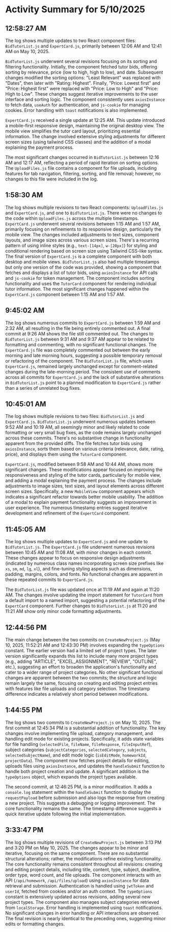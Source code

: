 # Activity Summary for 5/10/2025

## 12:58:27 AM
The log shows multiple updates to two React component files: `BidTutorList.js` and `ExpertCard.js`, primarily between 12:06 AM and 12:41 AM on May 10, 2025.

`BidTutorList.js` underwent several revisions focusing on its sorting and filtering functionality.  Initially, the component fetched tutor bids, offering sorting by relevance, price (low to high, high to low), and date. Subsequent changes modified the sorting options:  "Least Relevant" was replaced with "Dates", then later with "Rating: Highest". Finally, "Price: Lowest first" and "Price: Highest first" were replaced with "Price: Low to High" and "Price: High to Low".  These changes suggest iterative improvements to the user interface and sorting logic.  The component consistently uses `axiosInstance` to fetch data, `useAuth` for authentication, and `js-cookie` for managing cookies.  Error handling with `toast` notifications is also implemented.

`ExpertCard.js` received a single update at 12:25 AM. This update introduced a mobile-first responsive design, maintaining the original desktop view.  The mobile view simplifies the tutor card layout, prioritizing essential information.  The change involved extensive styling adjustments for different screen sizes (using tailwind CSS classes) and  the addition of a modal explaining the payment process.


The most significant changes occurred in `BidTutorList.js` between 12:16 AM and 12:17 AM, reflecting a period of rapid iteration on sorting options.  The `UploadFiles.js` file contains a component for file uploads, including features for tab navigation, filtering, sorting, and file removal; however, no changes to this file were included in the log.


## 1:58:30 AM
The log shows multiple revisions to two React components: `UploadFiles.js` and `ExpertCard.js`,  and one to `BidTutorList.js`.  There were no changes to the code within `UploadFiles.js` across the multiple timestamps.  `ExpertCard.js` underwent several revisions between 1:15 AM and 1:57 AM, primarily focusing on refinements to its responsive design, particularly the mobile view.  The changes included adjustments to text sizes, component layouts, and image sizes across various screen sizes.  There's a recurring pattern of using inline styles (e.g., `text-[14px]`, `w-[20px]`) for styling and conditional rendering based on screen size using Tailwind CSS-like syntax.  The final version of `ExpertCard.js` is a complete component with both desktop and mobile views.  `BidTutorList.js` also had multiple timestamps but only one version of the code was provided, showing a component that fetches and displays a list of tutor bids, using `axiosInstance` for API calls and `js-cookie` for token management.  The component includes sorting functionality and uses the `TutorCard` component for rendering individual tutor information.  The most significant changes happened within the `ExpertCard.js` component between 1:15 AM and 1:57 AM.


## 9:45:02 AM
The log shows numerous commits to `ExpertCard.js` between 1:59 AM and 2:32 AM, all resulting in the file being entirely commented out.  A final commit at 9:26 AM shows the file still commented out.  The changes to `BidTutorList.js` between 9:31 AM and 9:37 AM  appear to be related to formatting and commenting, with no significant functional changes.  The `ExpertCard.js` file was completely commented out between the early morning and late morning hours, suggesting a possible temporary removal or refactoring of the component. The `BidTutorList.js` file, which uses `ExpertCard.js`, remained largely unchanged except for comment-related changes during the late-morning period.  The consistent use of comments across all commits for `ExpertCard.js`  and the lack of substantive alterations in `BidTutorList.js` point to a planned modification to `ExpertCard.js` rather than a series of unrelated bug fixes.


## 10:45:01 AM
The log shows multiple revisions to two files: `BidTutorList.js` and `ExpertCard.js`.  `BidTutorList.js` underwent numerous updates between 9:52 AM and 10:19 AM, all seemingly minor and likely related to code formatting or very small bug fixes, as the code remains largely unchanged across these commits. There's no substantive change in functionality apparent from the provided diffs.  The file fetches tutor bids using `axiosInstance`, sorts them based on various criteria (relevance, date, rating, price), and displays them using the `TutorCard` component.

`ExpertCard.js`,  modified between 9:58 AM and 10:44 AM, shows more significant changes.  These modifications appear focused on improving the responsiveness and styling of the tutor cards, particularly for mobile view, and adding a modal explaining the payment process.  The changes include adjustments to image sizes, text sizes, and layout elements across different screen sizes.  Specifically, a new `MobileView` component appears which indicates a significant refactor towards better mobile usability. The addition of a modal to explain payment functionality suggests an improvement in user experience.  The numerous timestamp entries suggest iterative development and refinement of the `ExpertCard` component.


## 11:45:05 AM
The log shows multiple updates to `ExpertCard.js` and one update to `BidTutorList.js`.  The `ExpertCard.js` file underwent numerous revisions between 10:45 AM and 11:08 AM, with minor changes in each commit.  These changes appear to focus on responsive design adjustments (indicated by numerous class names incorporating screen size prefixes like `xs`, `sm`, `md`, `lg`, `xl`), and fine-tuning styling aspects such as dimensions, padding, margins, colors, and fonts. No functional changes are apparent in these repeated commits to `ExpertCard.js`.


The `BidTutorList.js` file was updated once at 11:19 AM and again at 11:20 AM. The changes involve updating the import statement for `TutorCard` from a default import to a named import,  suggesting a potential refactoring of the `ExpertCard` component. Further changes to `BidTutorList.js` at 11:20 and 11:21 AM show only minor code formatting adjustments.


## 12:44:56 PM
The main change between the two commits on `CreateNewProject.js` (May 10, 2025, 11:52:21 AM and 12:43:30 PM) involves expanding the `typeOptions` constant.  The earlier version had a limited set of project types. The later version significantly expands this list to include many more project types (e.g., adding "ARTICLE", "EXCEL_ASSIGNMENT", "REVIEW", "OUTLINE", etc.), suggesting an effort to broaden the application's functionality and cater to a wider range of project categories.  No other significant functional changes are apparent between the two commits; the structure and logic remain largely the same, focusing on creating and editing project entries with features like file uploads and category selection. The timestamp difference indicates a relatively short period between modifications.


## 1:44:55 PM
The log shows two commits to `CreateNewProject.js` on May 10, 2025.  The first commit at 12:45:34 PM is a substantial addition of functionality.  The key changes involve implementing file upload, category management, and handling edit mode for existing projects.  Specifically, it adds state variables for file handling (`selectedFile`, `fileName`, `fileResponse`, `fileInputRef`), subject categories (`subjectCategories`, `selectedCategory`, `subjects`, `selectedSubjectName`), and edit mode logic (`isEditMode`, `homeworkId`, `projectData`).  The component now fetches project details for editing, uploads files using `axiosInstance`, and updates the `handleSubmit` function to handle both project creation and update.  A significant addition is the `typeOptions` object, which expands the project types available.

The second commit, at 12:46:25 PM, is a minor modification. It adds a `console.log` statement within the `handleSubmit` function to display the `requestPayload` before submission and also logs the response from creating a new project. This suggests a debugging or logging improvement.  The core functionality remains the same.  The timestamp difference suggests a quick iterative update following the initial implementation.


## 3:33:47 PM
The log shows multiple revisions of `CreateNewProject.js`  between 3:13 PM and 3:20 PM on May 10, 2025.  The changes appear to be minor and iterative, focusing on the same component.  There are no substantial structural alterations; rather, the modifications refine existing functionality. The core functionality remains consistent throughout all revisions: creating and editing project details, including title, content, type, subject, deadline, order type, word count, and file uploads.  The component interacts with an API (`/api/homework`, `/api/files/upload`) using `axiosInstance` for data retrieval and submission.  Authentication is handled using `jwtToken` and `userId`, fetched from cookies and/or an auth context.  The `typeOptions` constant is extensively updated across revisions, adding several new project types.  The component also manages subject categories retrieved from `localStorage`.  Error handling is implemented using `toast` notifications.  No significant changes in error handling or API interactions are observed.  The final revision is nearly identical to the preceding ones, suggesting minor edits or formatting changes.
